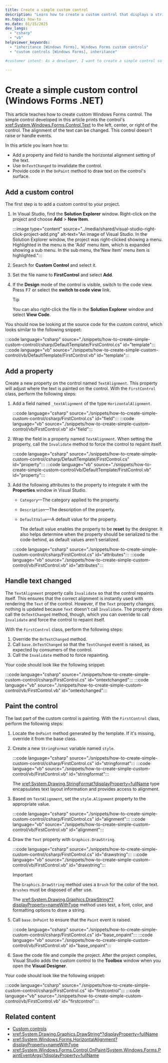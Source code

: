 ```yaml
---
title: Create a simple custom control
description: "Learn how to create a custom control that displays a string with a horizontal alignment."
ms.topic: how-to
ms.date: 01/15/2025
dev_langs:
  - "csharp"
  - "vb"
helpviewer_keywords:
  - "inheritance [Windows Forms], Windows Forms custom controls"
  - "custom controls [Windows Forms], inheritance"

#customer intent: As a developer, I want to create a simple control so that I can learn more about how they're structured and designed.

---
```

# Create a simple custom control (Windows Forms .NET)

This article teaches how to create custom Windows Forms control. The simple control developed in this article prints the control's <xref:System.Windows.Forms.Control.Text> to the left, center, or right of the control. The alignment of the text can be changed. This control doesn't raise or handle events.

In this article you learn how to:

- Add a property and field to handle the horizontal alignment setting of the text.
- Use `OnTextChanged` to invalidate the control.
- Provide code in the `OnPaint` method to draw text on the control's surface.

## Add a custom control

The first step is to add a custom control to your project.

01. In Visual Studio, find the **Solution Explorer** window. Right-click on the project and choose **Add** > **New Item**.

    :::image type="content" source="../media/shared/visual-studio-right-click-project-add.png" alt-text="An image of Visual Studio. In the Solution Explorer window, the project was right-clicked showing a menu. Highlighted in the menu is the 'Add' menu item, which is expanded showing a sub menu. In the sub menu, the'New Item' menu item is highlighted.":::

01. Search for **Custom Control** and select it.
01. Set the file name to **FirstControl** and select **Add**.
01. If the **Design** mode of the control is visible, switch to the code view. Press <kbd>F7</kbd> or select the **switch to code view** link.

    > [!TIP]
    > You can also right-click the file in the **Solution Explorer** window and select **View Code**.

You should now be looking at the source code for the custom control, which looks similar to the following snippet:

:::code language="csharp" source="./snippets/how-to-create-simple-custom-control/csharp/DefaultTemplate/FirstControl.cs" id="template":::
:::code language="vb" source="./snippets/how-to-create-simple-custom-control/vb/DefaultTemplate/FirstControl.vb" id="template":::

## Add a property

Create a new property on the control named `TextAlignment`. This property will adjust where the text is painted on the control. With the `FirstControl` class, perform the following steps:

01. Add a field named `_textAlignment` of the type `HorizontalAlignment`.

    :::code language="csharp" source="./snippets/how-to-create-simple-custom-control/csharp/FirstControl.cs" id="field":::
    :::code language="vb" source="./snippets/how-to-create-simple-custom-control/vb/FirstControl.vb" id="field":::

01. Wrap the field in a property named `TextAlignment`. When setting the property, call the `Invalidate` method to force the control to repaint itself.

    :::code language="csharp" source="./snippets/how-to-create-simple-custom-control/csharp/DefaultTemplate/FirstControl.cs" id="property":::
    :::code language="vb" source="./snippets/how-to-create-simple-custom-control/vb/DefaultTemplate/FirstControl.vb" id="property":::

01. Add the following attributes to the property to integrate it with the **Properties** window in Visual Studio.

    - `Category`&mdash;The category applied to the property.
    - `Description`&mdash;The description of the property.
    - `DefaultValue`&mdash;A default value for the property.

      The default value enables the property to be **reset** by the designer. It also helps determine when the property should be serialized to the code-behind, as default values aren't serialized.

    :::code language="csharp" source="./snippets/how-to-create-simple-custom-control/csharp/FirstControl.cs" id="attributes":::
    :::code language="vb" source="./snippets/how-to-create-simple-custom-control/vb/FirstControl.vb" id="attributes":::

## Handle text changed

The `TextAlignment` property calls `Invalidate` so that the control repaints itself. This ensures that the correct alignment is instantly used with rendering the `Text` of the control. However, if the `Text` property changes, nothing is updated because `Text` doesn't call `Invalidate`. The property does call the `OnTextChanged` method, though, which you can override to call `Invalidate` and force the control to repaint itself.

With the `FirstControl` class, perform the following steps:

01. Override the `OnTextChanged` method.
01. Call `base.OnTextChanged` so that the `TextChanged` event is raised, as expected by consumers of the control.
01. Call the `Invalidate` method to force repainting.

Your code should look like the following snippet:

:::code language="csharp" source="./snippets/how-to-create-simple-custom-control/csharp/FirstControl.cs" id="ontextchanged":::
:::code language="vb" source="./snippets/how-to-create-simple-custom-control/vb/FirstControl.vb" id="ontextchanged":::

## Paint the control

The last part of the custom control is painting. With the `FirstControl` class, perform the following steps:

01. Locate the `OnPaint` method generated by the template. If it's missing, override it from the base class.
01. Create a new `StringFormat` variable named `style`.

    :::code language="csharp" source="./snippets/how-to-create-simple-custom-control/csharp/FirstControl.cs" id="stringformat":::
    :::code language="vb" source="./snippets/how-to-create-simple-custom-control/vb/FirstControl.vb" id="stringformat":::

    The <xref:System.Drawing.StringFormat?displayProperty=fullName> type encapsulates text layout information and provides access to alignment.

01. Based on `TextAlignment`, set the `style.Alignment` property to the appropriate value.

    :::code language="csharp" source="./snippets/how-to-create-simple-custom-control/csharp/FirstControl.cs" id="alignment":::
    :::code language="vb" source="./snippets/how-to-create-simple-custom-control/vb/FirstControl.vb" id="alignment":::

01. Draw the `Text` property with `Graphics.DrawString`.

    :::code language="csharp" source="./snippets/how-to-create-simple-custom-control/csharp/FirstControl.cs" id="drawstring":::
    :::code language="vb" source="./snippets/how-to-create-simple-custom-control/vb/FirstControl.vb" id="drawstring":::

    > [!IMPORTANT]
    > The `Graphics.DrawString` method uses a `Brush` for the color of the text. `Brushes` must be disposed of after use.

    The <xref:System.Drawing.Graphics.DrawString*?displayProperty=nameWithType> method uses text, a font, color, and formatting options to draw a string.

01. Call `base.OnPaint` to ensure that the `Paint` event is raised.

    :::code language="csharp" source="./snippets/how-to-create-simple-custom-control/csharp/FirstControl.cs" id="base_onpaint":::
    :::code language="vb" source="./snippets/how-to-create-simple-custom-control/vb/FirstControl.vb" id="base_onpaint":::

01. Save the code file and compile the project. After the project compiles, Visual Studio adds the custom control to the **Toolbox** window when you open the **Visual Designer**.

Your code should look like the following snippet:

:::code language="csharp" source="./snippets/how-to-create-simple-custom-control/csharp/FirstControl.cs" id="firstcontrol":::
:::code language="vb" source="./snippets/how-to-create-simple-custom-control/vb/FirstControl.vb" id="firstcontrol":::

## Related content

-  [Custom controls](overview.md)
-  <xref:System.Drawing.Graphics.DrawString*?displayProperty=fullName>
-  <xref:System.Windows.Forms.HorizontalAlignment?displayProperty=nameWithType>
-  <xref:System.Windows.Forms.Control.OnPaint(System.Windows.Forms.PaintEventArgs)?displayProperty=fullName>
